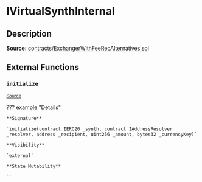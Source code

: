 # IVirtualSynthInternal

## Description

**Source:** [contracts/ExchangerWithFeeRecAlternatives.sol](https://github.com/Synthetixio/synthetix/tree/v2.77.1-alpha/contracts/ExchangerWithFeeRecAlternatives.sol)

## External Functions

### `initialize`

<sub>[Source](https://github.com/Synthetixio/synthetix/tree/v2.77.1-alpha/contracts/ExchangerWithFeeRecAlternatives.sol#L12)</sub>

??? example "Details"

    **Signature**

    `initialize(contract IERC20 _synth, contract IAddressResolver _resolver, address _recipient, uint256 _amount, bytes32 _currencyKey)`

    **Visibility**

    `external`

    **State Mutability**

    ``
